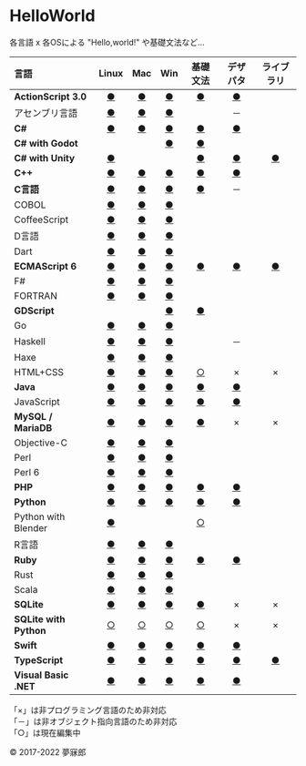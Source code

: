 # HelloWorld
各言語 x 各OSによる "Hello,world!" や基礎文法など...

|言語|Linux|Mac|Win|基礎文法|デザパタ|ライブラリ|
|:--|:--:|:--:|:--:|:--:|:--:|:--:|
|**ActionScript 3.0**|[●](https://github.com/mubirou/HelloWorld/tree/master/languages/ActionScript/ActionScript_linux.md)|[●](https://github.com/mubirou/HelloWorld/tree/master/languages/ActionScript/ActionScript_mac.md)|[●](https://github.com/mubirou/HelloWorld/blob/master/languages/ActionScript/ActionScript_win.md)|[●](https://github.com/mubirou/HelloWorld/blob/master/languages/ActionScript/ActionScript_reference.md)|[●](https://github.com/mubirou/HelloWorld/blob/master/languages/ActionScript/ActionScript_pattern.md)||
|アセンブリ言語|[●](https://github.com/mubirou/HelloWorld/tree/master/languages/Assembly/Assembly_linux.md)|[●](https://github.com/mubirou/HelloWorld/tree/master/languages/Assembly/Assembly_mac.md)|[●](https://github.com/mubirou/HelloWorld/tree/master/languages/Assembly/Assembly_win.md)||－||
|**C#**|[●](https://github.com/mubirou/HelloWorld/blob/master/languages/C%23/C%23_linux.md)|[●](https://github.com/mubirou/HelloWorld/blob/master/languages/C%23/C%23_mac.md)|[●](https://github.com/mubirou/HelloWorld/blob/master/languages/C%23/C%23_win.md)|[●](https://github.com/mubirou/HelloWorld/blob/master/languages/C%23/C%23_reference.md)|[●](https://github.com/mubirou/HelloWorld/blob/master/languages/C%23/C%23_pattern.md)||
|**C# with Godot**|||[●](https://github.com/mubirou/HelloWorld/blob/master/languages/C%23Godot/C%23Godot_win.md#c-with-godot-windows-)|[●](https://github.com/mubirou/HelloWorld/blob/master/languages/C%23Godot/C%23Godot_reference.md)|||
|**C# with Unity**|[●](https://github.com/mubirou/HelloWorld/blob/master/languages/C%23Unity/C%23Unity_linux.md)|||[●](https://github.com/mubirou/HelloWorld/blob/master/languages/C%23Unity/C%23Unity_reference.md)|[●](https://github.com/mubirou/HelloWorld/blob/master/languages/C%23Unity/C%23Unity_pattern.md)|[●](https://github.com/mubirou/Unity3D/tree/master/oqtouch)||
|**C++**|[●](https://github.com/mubirou/HelloWorld/blob/master/languages/C%2B%2B/C%2B%2B_linux.md)|[●](https://github.com/mubirou/HelloWorld/blob/master/languages/C%2B%2B/C%2B%2B_mac.md)|[●](https://github.com/mubirou/HelloWorld/blob/master/languages/C%2B%2B/C%2B%2B_win.md)|[●](https://github.com/mubirou/HelloWorld/blob/master/languages/C%2B%2B/C%2B%2B_reference.md)|[●](https://github.com/mubirou/HelloWorld/blob/master/languages/C%2B%2B/C%2B%2B_pattern.md)||
|**C言語**|[●](https://github.com/mubirou/HelloWorld/blob/master/languages/C/C_linux.md)|[●](https://github.com/mubirou/HelloWorld/blob/master/languages/C/C_mac.md)|[●](https://github.com/mubirou/HelloWorld/blob/master/languages/C/C_win.md)|[●](https://github.com/mubirou/HelloWorld/blob/master/languages/C/C_reference.md)|－||
|COBOL|[●](https://github.com/mubirou/HelloWorld/blob/master/languages/COBOL/COBOL_linux.md)|[●](https://github.com/mubirou/HelloWorld/blob/master/languages/COBOL/COBOL_mac.md)|[●](https://github.com/mubirou/HelloWorld/blob/master/languages/COBOL/COBOL_win.md)||||
|CoffeeScript|[●](https://github.com/mubirou/HelloWorld/blob/master/languages/CoffeeScript/CoffeeScript_linux.md)|[●](https://github.com/mubirou/HelloWorld/blob/master/languages/CoffeeScript/CoffeeScript_mac.md)|[●](https://github.com/mubirou/HelloWorld/blob/master/languages/CoffeeScript/CoffeeScript_win.md)||||
|D言語|[●](https://github.com/mubirou/HelloWorld/blob/master/languages/D/D_linux.md)|[●](https://github.com/mubirou/HelloWorld/blob/master/languages/D/D_mac.md)|[●](https://github.com/mubirou/HelloWorld/blob/master/languages/D/D_win.md)||||
|Dart|[●](https://github.com/mubirou/HelloWorld/blob/master/languages/Dart/Dart_linux.md)|[●](https://github.com/mubirou/HelloWorld/blob/master/languages/Dart/Dart_mac.md)|[●](https://github.com/mubirou/HelloWorld/blob/master/languages/Dart/Dart_win.md)||||
|**ECMAScript 6**|[●](https://github.com/mubirou/HelloWorld/blob/master/languages/ECMAScript6/ECMAScript6_linux.md)|[●](https://github.com/mubirou/HelloWorld/blob/master/languages/ECMAScript6/ECMAScript6_mac.md)|[●](https://github.com/mubirou/HelloWorld/blob/master/languages/ECMAScript6/ECMAScript6_win.md)|[●](https://github.com/mubirou/HelloWorld/blob/master/languages/ECMAScript6/ECMAScript6_reference.md)|[●](https://github.com/mubirou/HelloWorld/blob/master/languages/ECMAScript6/ECMAScript6_pattern.md)|[●](https://github.com/mubirou/ToileJS)|
|F#|[●](https://github.com/mubirou/HelloWorld/blob/master/languages/F%23/F%23_linux.md)|[●](https://github.com/mubirou/HelloWorld/blob/master/languages/F%23/F%23_mac.md)|[●](https://github.com/mubirou/HelloWorld/blob/master/languages/F%23/F%23_win.md)||||
|FORTRAN|[●](https://github.com/mubirou/HelloWorld/blob/master/languages/FORTRAN/FORTRAN_linux.md)|[●](https://github.com/mubirou/HelloWorld/blob/master/languages/FORTRAN/FORTRAN_mac.md)|[●](https://github.com/mubirou/HelloWorld/blob/master/languages/FORTRAN/FORTRAN_win.md)||||
|**GDScript**|||[●](https://github.com/mubirou/HelloWorld/blob/master/languages/GDScript/GDScript_win.md)|[●](https://github.com/mubirou/HelloWorld/blob/master/languages/GDScript/GDScript_reference.md)|||
|Go|[●](https://github.com/mubirou/HelloWorld/blob/master/languages/Go/Go_linux.md)|[●](https://github.com/mubirou/HelloWorld/blob/master/languages/Go/Go_mac.md)|[●](https://github.com/mubirou/HelloWorld/blob/master/languages/Go/Go_win.md)||||
|Haskell|[●](https://github.com/mubirou/HelloWorld/blob/master/languages/Haskell/Haskell_linux.md)|[●](https://github.com/mubirou/HelloWorld/blob/master/languages/Haskell/Haskell_mac.md)|[●](https://github.com/mubirou/HelloWorld/blob/master/languages/Haskell/Haskell_win.md)||－||
|Haxe|[●](https://github.com/mubirou/HelloWorld/blob/master/languages/Haxe/Haxe_linux.md)|[●](https://github.com/mubirou/HelloWorld/blob/master/languages/Haxe/Haxe_mac.md)|[●](https://github.com/mubirou/HelloWorld/blob/master/languages/Haxe/Haxe_win.md)||||
|HTML+CSS|[●](https://github.com/mubirou/HelloWorld/blob/master/languages/HTML/HTML_linux.md)|[●](https://github.com/mubirou/HelloWorld/blob/master/languages/HTML/HTML_mac.md)|[●](https://github.com/mubirou/HelloWorld/blob/master/languages/HTML/HTML_win.md)|[○](https://github.com/mubirou/HelloWorld/blob/master/languages/HTML/HTML_reference.md)|×|×|
|**Java**|[●](https://github.com/mubirou/HelloWorld/blob/master/languages/Java/Java_linux.md)|[●](https://github.com/mubirou/HelloWorld/blob/master/languages/Java/Java_mac.md)|[●](https://github.com/mubirou/HelloWorld/blob/master/languages/Java/Java_win.md)|[●](https://github.com/mubirou/HelloWorld/blob/master/languages/Java/Java_reference.md)|[●](https://github.com/mubirou/HelloWorld/blob/master/languages/Java/Java_pattern.md)||
|JavaScript|[●](https://github.com/mubirou/HelloWorld/blob/master/languages/JavaScript/JavaScript_linux.md)|[●](https://github.com/mubirou/HelloWorld/blob/master/languages/JavaScript/JavaScript_mac.md)|[●](https://github.com/mubirou/HelloWorld/blob/master/languages/JavaScript/JavaScript_win.md)|[●](https://github.com/mubirou/HelloWorld/blob/master/languages/JavaScript/JavaScript_reference.md)|[●](https://github.com/mubirou/HelloWorld/blob/master/languages/JavaScript/JavaScript_pattern.md)||
|**MySQL / MariaDB**|[●](https://github.com/mubirou/HelloWorld/blob/master/languages/MySQL/MySQL_linux.md)|[●](https://github.com/mubirou/HelloWorld/blob/master/languages/MySQL/MySQL_mac.md)|[●](https://github.com/mubirou/HelloWorld/blob/master/languages/MySQL/MySQL_win.md)|[●](https://github.com/mubirou/HelloWorld/blob/master/languages/MySQL/MySQL_reference.md)|×|×|
|Objective-C|[●](https://github.com/mubirou/HelloWorld/blob/master/languages/ObjectiveC/ObjectiveC_linux.md)|[●](https://github.com/mubirou/HelloWorld/blob/master/languages/ObjectiveC/ObjectiveC_mac.md)|[●](https://github.com/mubirou/HelloWorld/blob/master/languages/ObjectiveC/ObjectiveC_win.md)||||
|Perl|[●](https://github.com/mubirou/HelloWorld/blob/master/languages/Perl/Perl_linux.md)|[●](https://github.com/mubirou/HelloWorld/blob/master/languages/Perl/Perl_mac.md)|[●](https://github.com/mubirou/HelloWorld/blob/master/languages/Perl/Perl_win.md)||||
|Perl 6|[●](https://github.com/mubirou/HelloWorld/blob/master/languages/Perl6/Perl6_linux.md)|[●](https://github.com/mubirou/HelloWorld/blob/master/languages/Perl6/Perl6_mac.md)|[●](https://github.com/mubirou/HelloWorld/blob/master/languages/Perl6/Perl6_win.md)||||
|**PHP**|[●](https://github.com/mubirou/HelloWorld/blob/master/languages/PHP/PHP_linux.md)|[●](https://github.com/mubirou/HelloWorld/blob/master/languages/PHP/PHP_mac.md)|[●](https://github.com/mubirou/HelloWorld/blob/master/languages/PHP/PHP_win.md)|[●](https://github.com/mubirou/HelloWorld/blob/master/languages/PHP/PHP_reference.md)|[●](https://github.com/mubirou/HelloWorld/blob/master/languages/PHP/PHP_pattern.md)||
|**Python**|[●](https://github.com/mubirou/HelloWorld/blob/master/languages/Python/Python_linux.md)|[●](https://github.com/mubirou/HelloWorld/blob/master/languages/Python/Python_mac.md)|[●](https://github.com/mubirou/HelloWorld/blob/master/languages/Python/Python_win.md)|[●](https://github.com/mubirou/HelloWorld/blob/master/languages/Python/Python_reference.md)|[●](https://github.com/mubirou/HelloWorld/blob/master/languages/Python/Python_pattern.md)||
|Python with Blender|[●](https://github.com/mubirou/HelloWorld/blob/master/languages/PythonBlender/PythonBlender_linux.md)|||[○](https://github.com/mubirou/HelloWorld/blob/master/languages/PythonBlender/PythonBlender_reference.md)|||
|R言語|[●](https://github.com/mubirou/HelloWorld/blob/master/languages/R/R_linux.md)|[●](https://github.com/mubirou/HelloWorld/blob/master/languages/R/R_mac.md)|[●](https://github.com/mubirou/HelloWorld/blob/master/languages/R/R_win.md)||||
|**Ruby**|[●](https://github.com/mubirou/HelloWorld/blob/master/languages/Ruby/Ruby_linux.md)|[●](https://github.com/mubirou/HelloWorld/blob/master/languages/Ruby/Ruby_mac.md)|[●](https://github.com/mubirou/HelloWorld/blob/master/languages/Ruby/Ruby_win.md)|[●](https://github.com/mubirou/HelloWorld/blob/master/languages/Ruby/Ruby_reference.md)|[●](https://github.com/mubirou/HelloWorld/blob/master/languages/Ruby/Ruby_pattern.md)||
|Rust|[●](https://github.com/mubirou/HelloWorld/blob/master/languages/Rust/Rust_linux.md)|[●](https://github.com/mubirou/HelloWorld/blob/master/languages/Rust/Rust_mac.md)|[●](https://github.com/mubirou/HelloWorld/blob/master/languages/Rust/Rust_win.md)||||
|Scala|[●](https://github.com/mubirou/HelloWorld/blob/master/languages/Scala/Scala_linux.md)|[●](https://github.com/mubirou/HelloWorld/blob/master/languages/Scala/Scala_mac.md)|[●](https://github.com/mubirou/HelloWorld/blob/master/languages/Scala/Scala_win.md)||||
|**SQLite**|[●](https://github.com/mubirou/HelloWorld/blob/master/languages/SQLite/SQLite_linux.md)|[●](https://github.com/mubirou/HelloWorld/blob/master/languages/SQLite/SQLite_mac.md)|[●](https://github.com/mubirou/HelloWorld/blob/master/languages/SQLite/SQLite_win.md)|[●](https://github.com/mubirou/HelloWorld/blob/master/languages/SQLite/SQLite_reference.md)|×|×|
|**SQLite with Python**|[○](https://github.com/mubirou/HelloWorld/blob/master/languages/SQLitePython/SQLitePython_linux.md)|[○](https://github.com/mubirou/HelloWorld/blob/master/languages/SQLitePython/SQLitePython_mac.md)|[○](https://github.com/mubirou/HelloWorld/blob/master/languages/SQLitePython/SQLitePython_win.md)|[○](https://github.com/mubirou/HelloWorld/blob/master/languages/SQLitePython/SQLitePython_reference.md)|×|×|
|**Swift**|[●](https://github.com/mubirou/HelloWorld/blob/master/languages/Swift/Swift_linux.md)|[●](https://github.com/mubirou/HelloWorld/blob/master/languages/Swift/Swift_mac.md)|[●](https://github.com/mubirou/HelloWorld/blob/master/languages/Swift/Swift_win.md)|[●](https://github.com/mubirou/HelloWorld/blob/master/languages/Swift/Swift_reference.md)|[●](https://github.com/mubirou/HelloWorld/blob/master/languages/Swift/Swift_pattern.md)||
|**TypeScript**|[●](https://github.com/mubirou/HelloWorld/blob/master/languages/TypeScript/TypeScript_linux.md)|[●](https://github.com/mubirou/HelloWorld/blob/master/languages/TypeScript/TypeScript_mac.md)|[●](https://github.com/mubirou/HelloWorld/blob/master/languages/TypeScript/TypeScript_win.md)|[●](https://github.com/mubirou/HelloWorld/blob/master/languages/TypeScript/TypeScript_reference.md)|[●](https://github.com/mubirou/HelloWorld/blob/master/languages/TypeScript/TypeScript_pattern.md)|[●](https://github.com/mubirou/ToileJS/tree/master/old)|
|**Visual Basic .NET**|[●](https://github.com/mubirou/HelloWorld/blob/master/languages/VisualBasic/VisualBasic_linux.md)|[●](https://github.com/mubirou/HelloWorld/blob/master/languages/VisualBasic/VisualBasic_mac.md)|[●](https://github.com/mubirou/HelloWorld/blob/master/languages/VisualBasic/VisualBasic_win.md)|[●](https://github.com/mubirou/HelloWorld/blob/master/languages/VisualBasic/VisualBasic_reference.md)|[●](https://github.com/mubirou/HelloWorld/blob/master/languages/VisualBasic/VisualBasic_pattern.md)||

「×」は非プログラミング言語のため非対応  
「－」は非オブジェクト指向言語のため非対応  
「○」は現在編集中

© 2017-2022 夢寐郎
